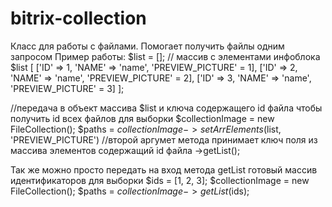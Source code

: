 # bitrix-collection
Класс для работы с файлами. 
Помогает получить файлы одним запросом
Пример работы:
$list = []; // массив с элементами инфоблока
$list [
    ['ID' => 1, 'NAME' => 'name', 'PREVIEW_PICTURE' = 1],
    ['ID' => 2, 'NAME' => 'name', 'PREVIEW_PICTURE' = 2],
    ['ID' => 3, 'NAME' => 'name', 'PREVIEW_PICTURE' = 3]
];

//передача в объект массива $list и ключа содержащего id файла чтобы получить id всех файлов для выборки
$collectionImage = new FileCollection();
$paths = $collectionImage->setArrElements($list, 'PREVIEW_PICTURE') //второй аргумет метода принимает ключ поля из массива элементов содержащий id файла
                         ->getList();
                         
Так же можно просто передать на вход метода getList готовый массив идентификаторов для выборки
$ids = [1, 2, 3];
$collectionImage = new FileCollection();
$paths = $collectionImage->getList($ids);
